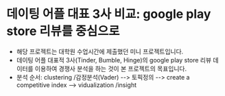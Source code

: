 # 데이팅 어플 대표 3사 비교: google play store 리뷰를 중심으로
- 해당 프로젝트는 대학원 수업시간에 제출했던 미니 프로젝트입니다.
- 데이팅 어플 대표적 3사(Tinder, Bumble, Hinge)의 google play store 리뷰 데이터를 이용하여 경쟁사 분석을 하는 것이 본 프로젝트의 목표입니다.
-  분석 순서: clustering /감정분석(Vader) --> 토픽정의 --> create a competitive index --> vidualization /insight
